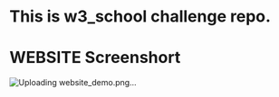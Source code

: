 # This is w3_school challenge repo. 

<h1> WEBSITE Screenshort </h1>

![Uploading website_demo.png…]()


